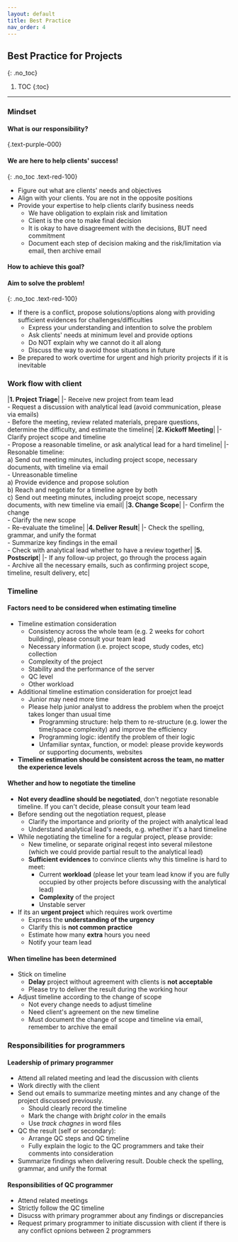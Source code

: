```yaml
---
layout: default
title: Best Practice
nav_order: 4
---
```

## Best Practice for Projects
{: .no_toc}

1. TOC
{:toc}

---

### Mindset

#### What is our responsibility?
{.text-purple-000}
#### We are here to help clients' success!
{: .no_toc .text-red-100}
- Figure out what are clients' needs and objectives
- Align with your clients. You are not in the opposite positions
- Provide your expertise to help clients clarify business needs
  - We have obligation to explain risk and limitation
  - Client is the one to make final decision
  - It is okay to have disagreement with the decisions, BUT need commitment
  - Document each step of decision making and the risk/limitation via email, then archive email

#### How to achieve this goal?
#### Aim to solve the problem!
{: .no_toc .text-red-100}
- If there is a conflict, propose solutions/options along with providing sufficient evidences for challenges/difficulties
  - Express your understanding and intention to solve the problem
  - Ask clients' needs at minimum level and provide options
  - Do NOT explain why we cannot do it all along
  - Discuss the way to avoid those situations in future
- Be prepared to work overtime for urgent and high priority projects if it is inevitable

### Work flow with client

|**1. Project Triage**|
|- Receive new project from team lead<br/>- Request a discussion with analytical lead (avoid communication, please via emails)<br/>- Before the meeting, review related materials, prepare questions, determine the difficulty, and estimate the timeline|
|**2. Kickoff Meeting**|
|- Clarify project scope and timeline<br/>- Propose a reasonable timeline, or ask analytical lead for a hard timeline|
|- Resonable timeline:<br/>a) Send out meeting minutes, including project scope, necessary documents, with timeline via email<br/>- Unreasonable timeline<br/>a) Provide evidence and propose solution<br/>b) Reach and negotiate for a timeline agree by both<br/>c) Send out meeting minutes, including proejct scope, necessary documents, with new timeline via email|
|**3. Change Scope**|
|- Confirm the change<br> - Clarify the new scope<br/> - Re-evaluate the timeline|
|**4. Deliver Result**|
|- Check the spelling, grammar, and unify the format<br/> - Summarize key findings in the email<br/>- Check with analytical lead whether to have a review together|
|**5. Postscript**|
|- If any follow-up project, go through the process again<br/> - Archive all the necessary emails, such as confirming project scope, timeline, result delivery, etc|

### Timeline
#### Factors need to be considered when estimating timeline
- Timeline estimation consideration
  - Consistency across the whole team (e.g. 2 weeks for cohort building), please consult your team lead
  - Necessary information (i.e. project scope, study codes, etc) collection
  - Complexity of the project
  - Stability and the performance of the server
  - QC level
  - Other workload
- Additional timeline estimation consideration for proejct lead
  - Junior may need more time
  - Please help junior analyst to address the problem when the proejct takes longer than usual time
    - Programming structure: help them to re-structure (e.g. lower the time/space complexity) and improve the efficiency
    - Programming logic: identify the problem of their logic
    - Unfamiliar syntax, function, or model: please provide keywords or supporting documents, websites
- **Timeline estimation should be consistent across the team, no matter the experience levels**

#### Whether and how to negotiate the timeline
- **Not every deadline should be negotiated**, don't negotiate resonable timeline. If you can't decide, please consult your team lead
- Before sending out the negotiation request, please
  - Clarify the importance and priority of the project with analytical lead
  - Understand analytical lead's needs, e.g. whether it's a hard timeline
- While negotiating the timeline for a regular project, please provide:
  - New timeline, or separate original reqest into several milestone (which we could provide partial result to the analytical lead)
  - **Sufficient evidences** to convince clients why this timeline is hard to meet:
    - Current **workload** (please let your team lead know if you are fully occupied by other projects before discussing with the analytical lead)
    - **Complexity** of the project
    - Unstable server
- If its an **urgent project** which requires work overtime
  - Express the **understanding of the urgency**
  - Clarify this is **not common practice**
  - Estimate how many **extra** hours you need
  - Notify your team lead

#### When timeline has been determined
- Stick on timeline
  - **Delay** project without agreement with clients is **not acceptable**
  - Please try to deliver the result during the working hour
- Adjust timeline according to the change of scope
  - Not every change needs to adjust timeline
  - Need client's agreement on the new timeline
  - Must document the change of scope and timeline via email, remember to archive the email

### Responsibilities for programmers
#### Leadership of primary programmer
- Attend all related meeting and lead the discussion with clients
- Work directly with the client
- Send out emails to summarize meeting mintes and any change of the project discussed previously.
  - Should clearly record the timeline
  - Mark the change with *bright color* in the emails
  - Use *track chagnes* in word files
- QC the result (self or secondary): 
  - Arrange QC steps and QC timeline
  - Fully explain the logic to the QC programmers and take their comments into consideration
 - Summarize findings when delivering result. Double check the spelling, grammar, and unify the format

#### Responsibilities of QC programmer
- Attend related meetings
- Strictly follow the QC timeline
- Disucss with primary programmer about any findings or discrepancies
- Request primary programmer to initiate discussion with client if there is any conflict opnions between 2 programmers
